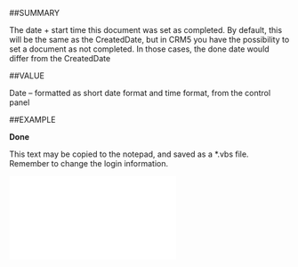 
##SUMMARY

The date + start time this document was set as completed. By default, this will be the same as the CreatedDate, but in CRM5 you have the possibility to set a document as not completed. In those cases, the done date would differ from the CreatedDate


##VALUE

Date – formatted as short date format and time format, from the control panel


##EXAMPLE

**Done**

This text may be copied to the notepad, and saved as a *.vbs file. Remember to change the login information.

![](..\..\Examples\vbs\SODocument.Done.vbs.txt)

